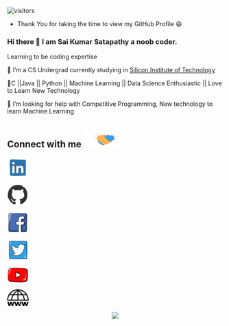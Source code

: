 ![visitors](https://visitor-badge.glitch.me/badge?page_id=saikumars)
  - Thank You for taking the time to view my GitHub Profile :smile: 
### Hi there 👋 I am Sai Kumar Satapathy a noob coder.
Learning to be coding expertise

🔭 I’m a CS Undergrad currently studying in [Silicon Institute of Technology](https://www.silicon.ac.in/)

🌱C  ||Java  ||  Python  ||  Machine Learning  ||  Data Science Enthusiastic ||  Love to Learn New Technology  

🤔 I’m looking for help with  Competitive Programming,  New technology  to learn Machine Learning

<h2> Connect with me <img src='Assert/handshake.gif' width="100px"> </h2>

<a href = 'https://www.linkedin.com/in/sai-kumar-satapathy-212544173/'><img width =50px align = center src="Assert/linkedin.gif"></a>

<a href = 'https://github.com/kumar-sai-21'><img width =50px align = center src="Assert/github.webp"></a>

<a href = 'https://www.facebook.com/profile.php?id=100005693494778'><img width =50px align = center src="Assert/fb.webp"></a>

<a href = 'https://www.twitter.com/itz_SaiKumar'><img width =50px align = center src="Assert/twitter.webp"></a>

<a href = 'https://www.youtube.com/channel/UCW7Za-LRrUqWgroZR-T5WWg'><img width =50px align = center src="Assert/yt.webp"></a>

<a href = 'https://saikumarsatapathy4.wixsite.com/saikumar'><img width =50px align = center src="Assert/portfolio.png"></a>
              
              
              
              
<p align="center"> <img src="https://github-readme-stats.vercel.app/api?username=kumar-sai-21&show_icons=true&theme=gotham" />

<!--
**kumar-sai-21/kumar-sai-21** is a ✨ _special_ ✨ repository because its `README.md` (this file) appears on your GitHub profile.

